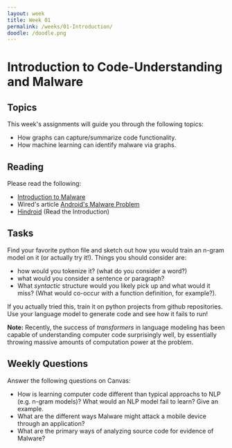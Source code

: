 ```yaml
---
layout: week
title: Week 01
permalink: /weeks/01-Introduction/
doodle: /doodle.png
---
```


# Introduction to Code-Understanding and Malware

## Topics

This week's assignments will guide you through the following topics:
* How graphs can capture/summarize code functionality.
* How machine learning can identify malware via graphs.

## Reading

Please read the following:
* [Introduction to Malware](https://www.greycampus.com/blog/information-security/introduction-to-malware-definition-attacks-types-and-analysis)
* Wired's article [Android's Malware Problem](https://www.wired.com/story/android-malware-app-defense-alliance/)
* [Hindroid](https://www.cse.ust.hk/~yqsong/papers/2017-KDD-HINDROID.pdf)
  (Read the Introduction)

## Tasks

Find your favorite python file and sketch out how you would train an
n-gram model on it (or actually try it!). Things you should consider
are:
* how would you tokenize it? (what do you consider a word?)
* what would you consider a sentence or paragraph?
* What *syntactic* structure would you likely pick up and what would
  it miss? (What would co-occur with a function definition, for
  example?).
  
If you actually tried this, train it on python projects from github
repositories. Use your language model to generate code and see how it
fails to run!

**Note:** Recently, the success of *transformers* in language modeling
has been capable of understanding computer code surprisingly well, by
essentially throwing massive amounts of computation power at the
problem.

## Weekly Questions

Answer the following questions on Canvas:

* How is learning computer code different than typical approachs to
  NLP (e.g. n-gram models)? What would an NLP model fail to learn?
  Give an example.
* What are the different ways Malware might attack a mobile device
  through an application?
* What are the primary ways of analyzing source code for evidence of Malware?

